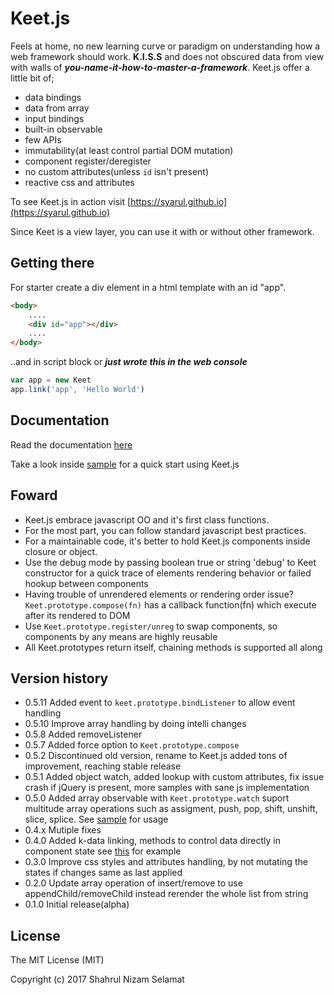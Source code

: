 # Keet.js

Feels at home, no new learning curve or paradigm on understanding how a web framework should work. **K.I.S.S** and does not obscured data from view with walls of ***you-name-it-how-to-master-a-framework***. Keet.js offer a little bit of;

- data bindings
- data from array
- input bindings
- built-in observable
- few APIs
- immutability(at least control partial DOM mutation)
- component register/deregister
- no custom attributes(unless ```id``` isn't present)
- reactive css and attributes

To see Keet.js in action visit [https://syarul.github.io](https://syarul.github.io)

Since Keet is a view layer, you can use it with or without other framework.  

## Getting there
For starter create a div element in a html template with an id "app".

```html
<body>
    ....
    <div id="app"></div>
    ....
</body>
```
..and in script block or ***just wrote this in the web console***
```javascript
var app = new Keet
app.link('app', 'Hello World')
```
## Documentation

Read the documentation [here](https://github.com/syarul/keet/blob/master/docs/DOCUMENTATION.md)

Take a look inside [sample](https://github.com/syarul/keet/tree/master/sample) for a quick start using  Keet.js

## Foward

- Keet.js embrace javascript OO and it's first class functions.
- For the most part, you can follow standard javascript best practices.
- For a maintainable code, it's better to hold Keet.js components inside closure or object.
- Use the debug mode by passing boolean true or string 'debug' to Keet constructor for a quick trace of elements rendering behavior or failed hookup between components
- Having trouble of unrendered elements or rendering order issue? ```Keet.prototype.compose(fn)``` has a callback function(fn) which execute after its rendered to DOM
- Use ```Keet.prototype.register/unreg``` to swap components, so components by any means are highly reusable
- All Keet.prototypes return itself, chaining methods is supported all along

## Version history

- 0.5.11 Added event to ```keet.prototype.bindListener``` to allow event handling
- 0.5.10 Improve array handling by doing intelli changes
- 0.5.8 Added removeListener
- 0.5.7 Added force option to ```Keet.prototype.compose```
- 0.5.2 Discontinued old version, rename to Keet.js added tons of improvement, reaching stable release
- 0.5.1 Added object watch, added lookup with custom attributes, fix issue crash if jQuery is present, more samples with sane js implementation
- 0.5.0 Added array observable with ```Keet.prototype.watch``` suport multitude array operations such as assigment, push, pop, shift, unshift, slice, splice. See [sample](https://github.com/syarul/keet/tree/master/sample/array-observable.js) for usage
- 0.4.x Mutiple fixes
- 0.4.0 Added k-data linking, methods to control data directly in component state see [this](https://github.com/syarul/keet/tree/master/sample/k-data.js) for example
- 0.3.0 Improve css styles and attributes handling, by not mutating the states if changes same as last applied
- 0.2.0 Update array operation of insert/remove to use appendChild/removeChild instead rerender the whole list from string
- 0.1.0 Initial release(alpha)

## License

The MIT License (MIT)

Copyright (c) 2017 Shahrul Nizam Selamat
  
